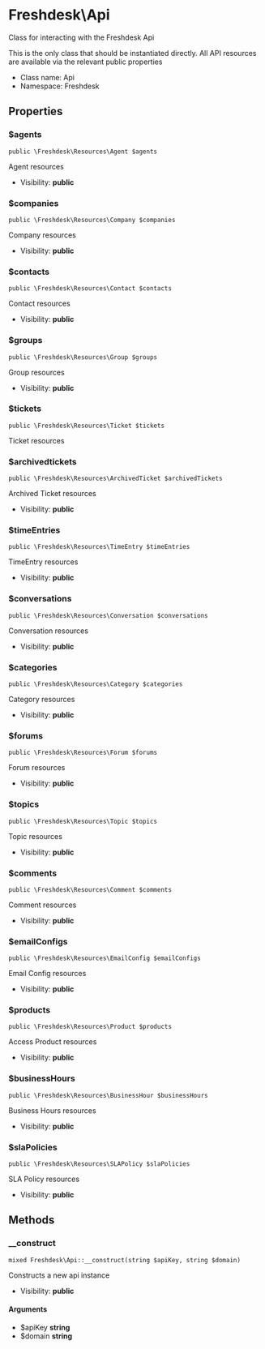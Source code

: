 Freshdesk\Api
===============

Class for interacting with the Freshdesk Api

This is the only class that should be instantiated directly. All API resources are available
via the relevant public properties


* Class name: Api
* Namespace: Freshdesk





Properties
----------


### $agents

    public \Freshdesk\Resources\Agent $agents

Agent resources



* Visibility: **public**


### $companies

    public \Freshdesk\Resources\Company $companies

Company resources



* Visibility: **public**


### $contacts

    public \Freshdesk\Resources\Contact $contacts

Contact resources



* Visibility: **public**


### $groups

    public \Freshdesk\Resources\Group $groups

Group resources



* Visibility: **public**


### $tickets

    public \Freshdesk\Resources\Ticket $tickets

Ticket resources

### $archivedtickets

    public \Freshdesk\Resources\ArchivedTicket $archivedTickets

Archived Ticket resources


* Visibility: **public**


### $timeEntries

    public \Freshdesk\Resources\TimeEntry $timeEntries

TimeEntry resources



* Visibility: **public**


### $conversations

    public \Freshdesk\Resources\Conversation $conversations

Conversation resources



* Visibility: **public**


### $categories

    public \Freshdesk\Resources\Category $categories

Category resources



* Visibility: **public**


### $forums

    public \Freshdesk\Resources\Forum $forums

Forum resources



* Visibility: **public**


### $topics

    public \Freshdesk\Resources\Topic $topics

Topic resources



* Visibility: **public**


### $comments

    public \Freshdesk\Resources\Comment $comments

Comment resources



* Visibility: **public**


### $emailConfigs

    public \Freshdesk\Resources\EmailConfig $emailConfigs

Email Config resources



* Visibility: **public**


### $products

    public \Freshdesk\Resources\Product $products

Access Product resources



* Visibility: **public**


### $businessHours

    public \Freshdesk\Resources\BusinessHour $businessHours

Business Hours resources



* Visibility: **public**


### $slaPolicies

    public \Freshdesk\Resources\SLAPolicy $slaPolicies

SLA Policy resources



* Visibility: **public**


Methods
-------


### __construct

    mixed Freshdesk\Api::__construct(string $apiKey, string $domain)

Constructs a new api instance



* Visibility: **public**


#### Arguments
* $apiKey **string**
* $domain **string**



